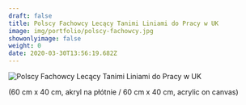 ```yaml
---
draft: false
title: Polscy Fachowcy Lecący Tanimi Liniami do Pracy w UK
image: img/portfolio/polscy-fachowcy.jpg
showonlyimage: false
weight: 0
date: 2020-03-30T13:56:19.682Z
---
```


![](/img/polscy-fachowcy.jpg "Polscy Fachowcy Lecący Tanimi Liniami do Pracy w UK")

(60 cm x 40 cm, akryl na płótnie / 60 cm x 40 cm, acrylic on canvas)
